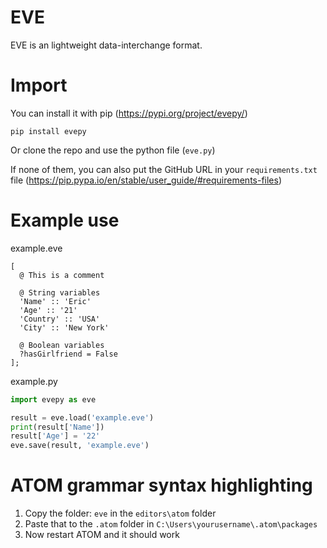# EVE
EVE is an lightweight data-interchange format.



# Import
You can install it with pip (https://pypi.org/project/evepy/)

`pip install evepy`

Or clone the repo and use the python file (`eve.py`)

If none of them, you can also put the GitHub URL in your `requirements.txt` file (https://pip.pypa.io/en/stable/user_guide/#requirements-files)



# Example use
example.eve
```
[
  @ This is a comment

  @ String variables
  'Name' :: 'Eric'
  'Age' :: '21'
  'Country' :: 'USA'
  'City' :: 'New York'

  @ Boolean variables
  ?hasGirlfriend = False
];
```

example.py
```python
import evepy as eve

result = eve.load('example.eve')
print(result['Name'])
result['Age'] = '22'
eve.save(result, 'example.eve')
```



# ATOM grammar syntax highlighting
1. Copy the folder: `eve` in the `editors\atom` folder
2. Paste that to the `.atom` folder in `C:\Users\yourusername\.atom\packages`
3. Now restart ATOM and it should work

